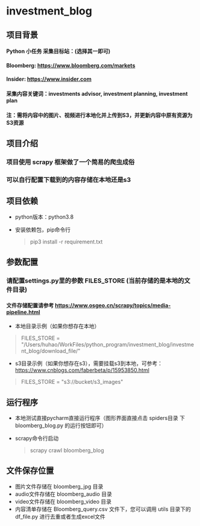 # investment_blog

## 项目背景
#### Python 小任务 采集目标站：(选择其一即可)
#### Bloomberg:  https://www.bloomberg.com/markets
#### Insider:  https://www.insider.com     
#### 采集内容关键词：investments advisor, investment planning, investment plan 
#### 注：需将内容中的图片、视频进行本地化并上传到S3，并更新内容中原有资源为S3资源


## 项目介绍
### 项目使用 scrapy 框架做了一个简易的爬虫成俗
### 可以自行配置下载到的内容存储在本地还是s3


## 项目依赖

- python版本：python3.8

- 安装依赖包，pip命令行 
    > pip3 install -r requirement.txt


## 参数配置

### 请配置settings.py里的参数 FILES_STORE (当前存储的是本地的文件目录)
#### 文件存储配置请参考 https://www.osgeo.cn/scrapy/topics/media-pipeline.html
- 本地目录示例（如果你想存在本地）
> FILES_STORE = "/Users/huhao/WorkFiles/python_program/investment_blog/investment_blog/download_file/"
- s3目录示例（如果你想存在s3），需要挂载s3到本地，可参考：https://www.cnblogs.com/faberbeta/p/15953850.html
> FILES_STORE = "s3://bucket/s3_images"


## 运行程序
- 本地测试直接pycharm直接运行程序（图形界面直接点击 spiders目录 下 bloomberg_blog.py 的运行按钮即可）

- scrapy命令行启动
    > scrapy crawl bloomberg_blog


## 文件保存位置
- 图片文件存储在 bloomberg_jpg 目录
- audio文件存储在 bloomberg_audio 目录
- video文件存储在 bloomberg_video 目录
- 内容清单存储在 Bloomberg_query.csv 文件下，您可以调用 utils 目录下的 df_file.py 进行去重或者生成excel文件


